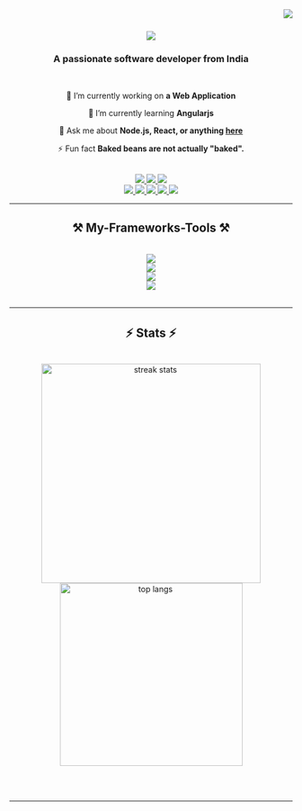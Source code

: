 <img align="right" src="https://visitor-badge.laobi.icu/badge?page_id=salesp07.salesp07" />



<h1 align="center">
    <img src="https://readme-typing-svg.demolab.com?font=Timesnewroman&weight=900&size=43&duration=1000&pause=300&color=7cedeb&center=true&vCenter=true&multiline=true&repeat=true&random=false&width=500&height=150&lines=Hi+there!;I+am+Michael+Serwin..." />
</h1>
<h3 align="center">A passionate software developer from India</h3>

<br/>

<div align="center">
 
 🔭 I’m currently working on **a Web Application**
 
 🌱 I’m currently learning **Angularjs**

💬 Ask me about **Node.js, React, or anything [here]((https://github.com/michaelserwin/michaelserwin))**

⚡ Fun fact **Baked beans are not actually "baked".**

 </div>
<br/>

<div align="center"> 
  <a href="mailto:miketroy345678@gmail.com">
    <img src="https://img.shields.io/badge/Gmail-333333?style=for-the-badge&logo=gmail&logoColor=red" />
  </a>
  <a href="https://www.linkedin.com/in/michael-serwin-s-sherwin-b24353220" target="_blank">
    <img src="https://img.shields.io/badge/LinkedIn-0077B5?style=for-the-badge&logo=linkedin&logoColor=white" target="_blank" />
  </a>
  <a href="https://github.com/michaelserwin" target="_blank">
     <img src="https://img.shields.io/badge/Portfolio-FF5722?style=for-the-badge&logo=todoist&logoColor=white" target="_blank" /> <!-- sqlite, safari, google-chrome are other good icon options -->
  </a>
      <br />
  <a href="https://www.instagram.com/mikey._.z.x/">
    <img src="https://img.shields.io/badge/Instagram-E4405F?style=for-the-badge&logo=instagram&logoColor=white" />
  </a>
  <a href=" https://x.com/serwin30811?s=08">
    <img src="https://img.shields.io/badge/X-000000?style=for-the-badge&logo=x&logoColor=white
" />
  </a>
  <a href="https://leetcode.com/u/Michael_Serwin07/">
    <img src="https://img.shields.io/badge/-LeetCode-FFA116?style=for-the-badge&logo=LeetCode&logoColor=black" />
  </a>
    <a href="https://stackoverflow.com/users/27226511/michael-serwin-s">
    <img src="https://img.shields.io/badge/Stack_Overflow-FE7A16?style=for-the-badge&logo=stack-overflow&logoColor=white" />
  </a>
    <a href="https://www.facebook.com/mike.troy.9862">
    <img src="https://img.shields.io/badge/Facebook-1877F2?style=for-the-badge&logo=facebook&logoColor=white" />
  </a>
</div>
 <hr/>

<h2 align="center">⚒️ My-Frameworks-Tools ⚒️</h2>
<br/>
<div align="center">
    <img src="https://skillicons.dev/icons?i=html,css,bootstrap,javascript,jquery" /><br>
    <img src="https://skillicons.dev/icons?i=python,django,java,react,nodejs,angular,vuejs,mysql"/><br>
    <img src="https://skillicons.dev/icons?i=vscode,visualstudio,gitlab,github,git,pycharm,ssms" /><br>
    <img src="https://skillicons.dev/icons?i=xd,ps,ae,ai,figma," /><br>
</div>

<br/>
<hr/>

<h2 align="center">⚡ Stats ⚡</h2>
<br>
<div align="center" >
  <img width=390 align="center"src="https://streak-stats.demolab.com?user=michaelserwin%20&theme=transparent&hide_border=true&mode=weekly)](https://git.io/streak-stats" alt="streak stats"/>
  <img width=325 align="center" src="https://github-readme-stats.vercel.app/api/top-langs/?username=michaelserwin&layout=compact&theme=transparent" alt="top langs" />
</div>

<br/><br/>

<hr/>

<br/>

